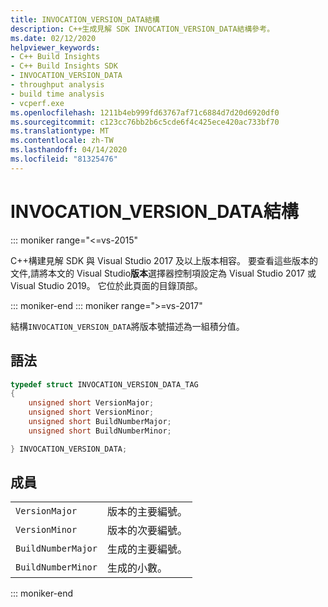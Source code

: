 ```yaml
---
title: INVOCATION_VERSION_DATA結構
description: C++生成見解 SDK INVOCATION_VERSION_DATA結構參考。
ms.date: 02/12/2020
helpviewer_keywords:
- C++ Build Insights
- C++ Build Insights SDK
- INVOCATION_VERSION_DATA
- throughput analysis
- build time analysis
- vcperf.exe
ms.openlocfilehash: 1211b4eb999fd63767af71c6884d7d20d6920df0
ms.sourcegitcommit: c123cc76bb2b6c5cde6f4c425ece420ac733bf70
ms.translationtype: MT
ms.contentlocale: zh-TW
ms.lasthandoff: 04/14/2020
ms.locfileid: "81325476"
---
```

# <a name="invocation_version_data-structure"></a>INVOCATION_VERSION_DATA結構

::: moniker range="<=vs-2015"

C++構建見解 SDK 與 Visual Studio 2017 及以上版本相容。 要查看這些版本的文件,請將本文的 Visual Studio**版本**選擇器控制項設定為 Visual Studio 2017 或 Visual Studio 2019。 它位於此頁面的目錄頂部。

::: moniker-end
::: moniker range=">=vs-2017"

結構`INVOCATION_VERSION_DATA`將版本號描述為一組積分值。

## <a name="syntax"></a>語法

```cpp
typedef struct INVOCATION_VERSION_DATA_TAG
{
    unsigned short VersionMajor;
    unsigned short VersionMinor;
    unsigned short BuildNumberMajor;
    unsigned short BuildNumberMinor;

} INVOCATION_VERSION_DATA;
```

## <a name="members"></a>成員

|  |  |
|--|--|
| `VersionMajor` | 版本的主要編號。 |
| `VersionMinor` | 版本的次要編號。 |
| `BuildNumberMajor` | 生成的主要編號。 |
| `BuildNumberMinor` | 生成的小數。 |

::: moniker-end
